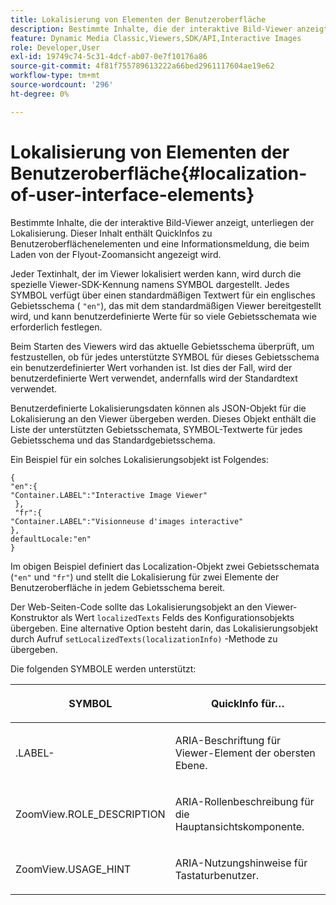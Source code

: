 ```yaml
---
title: Lokalisierung von Elementen der Benutzeroberfläche
description: Bestimmte Inhalte, die der interaktive Bild-Viewer anzeigt, unterliegen der Lokalisierung. Dieser Inhalt enthält QuickInfos zu Benutzeroberflächenelementen und eine Informationsmeldung, die beim Laden von der Flyout-Zoomansicht angezeigt wird.
feature: Dynamic Media Classic,Viewers,SDK/API,Interactive Images
role: Developer,User
exl-id: 19749c74-5c31-4dcf-ab07-0e7f10176a86
source-git-commit: 4f81f755789613222a66bed2961117604ae19e62
workflow-type: tm+mt
source-wordcount: '296'
ht-degree: 0%

---
```


# Lokalisierung von Elementen der Benutzeroberfläche{#localization-of-user-interface-elements}

Bestimmte Inhalte, die der interaktive Bild-Viewer anzeigt, unterliegen der Lokalisierung. Dieser Inhalt enthält QuickInfos zu Benutzeroberflächenelementen und eine Informationsmeldung, die beim Laden von der Flyout-Zoomansicht angezeigt wird.

Jeder Textinhalt, der im Viewer lokalisiert werden kann, wird durch die spezielle Viewer-SDK-Kennung namens SYMBOL dargestellt. Jedes SYMBOL verfügt über einen standardmäßigen Textwert für ein englisches Gebietsschema ( `"en"`), das mit dem standardmäßigen Viewer bereitgestellt wird, und kann benutzerdefinierte Werte für so viele Gebietsschemata wie erforderlich festlegen.

Beim Starten des Viewers wird das aktuelle Gebietsschema überprüft, um festzustellen, ob für jedes unterstützte SYMBOL für dieses Gebietsschema ein benutzerdefinierter Wert vorhanden ist. Ist dies der Fall, wird der benutzerdefinierte Wert verwendet, andernfalls wird der Standardtext verwendet.

Benutzerdefinierte Lokalisierungsdaten können als JSON-Objekt für die Lokalisierung an den Viewer übergeben werden. Dieses Objekt enthält die Liste der unterstützten Gebietsschemata, SYMBOL-Textwerte für jedes Gebietsschema und das Standardgebietsschema.

Ein Beispiel für ein solches Lokalisierungsobjekt ist Folgendes:

```
{ 
"en":{ 
"Container.LABEL":"Interactive Image Viewer" 
 }, 
 "fr":{ 
"Container.LABEL":"Visionneuse d'images interactive" 
}, 
defaultLocale:"en" 
}
```

Im obigen Beispiel definiert das Localization-Objekt zwei Gebietsschemata (`"en"` und `"fr"`) und stellt die Lokalisierung für zwei Elemente der Benutzeroberfläche in jedem Gebietsschema bereit.

Der Web-Seiten-Code sollte das Lokalisierungsobjekt an den Viewer-Konstruktor als Wert `localizedTexts` Felds des Konfigurationsobjekts übergeben. Eine alternative Option besteht darin, das Lokalisierungsobjekt durch Aufruf `setLocalizedTexts(localizationInfo)` -Methode zu übergeben.

Die folgenden SYMBOLE werden unterstützt:

<table id="table_58C40353B7244335872350C98DF2CFB3"> 
 <thead> 
  <tr> 
   <th colname="col1" class="entry"> <p>SYMBOL </p> </th> 
   <th colname="col2" class="entry"> <p>QuickInfo für… </p> </th> 
  </tr> 
 </thead>
 <tbody> 
  <tr> 
   <td colname="col1"> <p> <span class="codeph">.LABEL-</span> </p> </td> 
   <td colname="col2"> <p>ARIA-Beschriftung für Viewer-Element der obersten Ebene. </p> </td> 
  </tr> 
  <tr> 
   <td colname="col1"> <p> <span class="codeph"> ZoomView.ROLE_DESCRIPTION </span> </p> </td> 
   <td colname="col2"> <p>ARIA-Rollenbeschreibung für die Hauptansichtskomponente. </p> </td> 
  </tr> 
  <tr> 
   <td colname="col1"> <p> <span class="codeph"> ZoomView.USAGE_HINT </span> </p> </td> 
   <td colname="col2"> <p>ARIA-Nutzungshinweise für Tastaturbenutzer. </p> </td> 
  </tr> 
 </tbody> 
</table>
